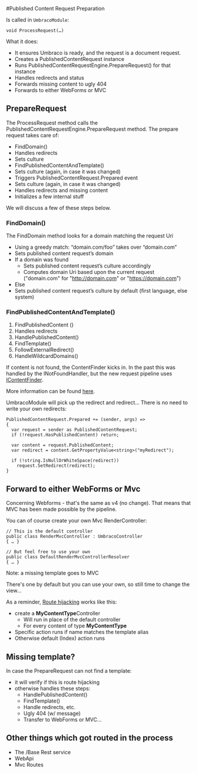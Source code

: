 #Published Content Request Preparation

Is called in `UmbracoModule`:

    void ProcessRequest(…)

What it does:

- It ensures Umbraco is ready, and the request is a document request.
- Creates a PublishedContentRequest instance
- Runs PublishedContentRequestEngine.PrepareRequest() for that instance
- Handles redirects and status
- Forwards missing content to ugly 404
- Forwards to either WebForms or MVC

## PrepareRequest
The ProcessRequest method calls the PublishedContentRequestEngine.PrepareRequest method. The prepare request takes care of:

- FindDomain()
- Handles redirects
- Sets culture
- FindPublishedContentAndTemplate()
- Sets culture (again, in case it was changed)
- Triggers PublishedContentRequest.Prepared event
- Sets culture (again, in case it was changed)
- Handles redirects and missing content
- Initializes a few internal stuff

We will discuss a few of these steps below.

### FindDomain()
The FindDomain method looks for a domain matching the request Uri

- Using a greedy match: “domain.com/foo” takes over “domain.com”
- Sets published content request’s domain
- If a domain was found
	- Sets published content request’s culture accordingly
	- Computes domain Uri based upon the current request ("domain.com" for "http://domain.com" or "https://domain.com")
- Else
- Sets published content request’s culture by default
(first language, else system)

### FindPublishedContentAndTemplate()
1. FindPublishedContent ()
2. Handles redirects
3. HandlePublishedContent()
4. FindTemplate()
5. FollowExternalRedirect()
6. HandleWildcardDomains()

If content is not found, the ContentFinder kicks in.  In the past this was handled by the INotFoundHandler, but the new request pipeline uses [IContentFinder](IContentFinder.md).

More information can be found [here](FindPublishedContentAndTemplate.md).

UmbracoModule will pick up the redirect and redirect...  There is no need to write your own redirects:

    PublishedContentRequest.Prepared += (sender, args) =>
    {
      var request = sender as PublishedContentRequest;  
      if (!request.HasPublishedContent) return;

      var content = request.PublishedContent;
      var redirect = content.GetPropertyValue<string>("myRedirect");
      
      if (!string.IsNullOrWhiteSpace(redirect))
        request.SetRedirect(redirect);
    }

## Forward to either WebForms or Mvc

Concerning Webforms - that's the same as v4 (no change).  That means that MVC has been made possible by the pipeline.

You can of course create your own Mvc RenderController: 


    // This is the default controller
    public class RenderMvcController : UmbracoController
    { … }

    // But feel free to use your own
    public class DefaultRenderMvcControllerResolver
    { … }

Note: a missing template goes to MVC

There's one by default but you can use your own, so still time to change the view...

As a reminder, [Route hijacking](../../Reference/Templating/Mvc/custom-routes.md) works like this: 

- create a **MyContentType**Controller
  - Will run in place of the default controller
  - For every content of type **MyContentType**
- Specific action runs if name matches the template alias
- Otherwise default (Index) action runs

## Missing template?
In case the PrepareRequest can not find a template:

* it will verify if this is route hijacking
* otherwise handles these steps:
  *  HandlePublishedContent()
  * FindTemplate()
  * Handle redirects, etc.
  * Ugly 404 (w/ message)
  * Transfer to WebForms or MVC…

## Other things which got routed in the process
* The /Base Rest service
* WebApi
* Mvc Routes
